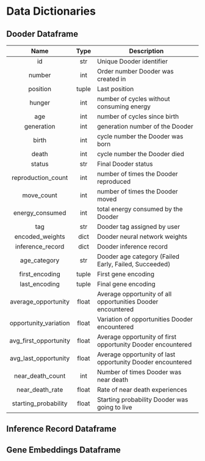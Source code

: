 # Data Dictionaries

## Dooder Dataframe

|         Name          | Type  | Description                                                 |
| :-------------------: | :---: | ----------------------------------------------------------- |
|          id           |  str  | Unique Dooder identifier                                    |
|        number         |  int  | Order number Dooder was created in                          |
|       position        | tuple | Last position                                               |
|        hunger         |  int  | number of cycles without consuming energy                   |
|          age          |  int  | number of cycles since birth                                |
|      generation       |  int  | generation number of the Dooder                             |
|         birth         |  int  | cycle number the Dooder was born                            |
|         death         |  int  | cycle number the Dooder died                                |
|        status         |  str  | Final Dooder status                                         |
|  reproduction_count   |  int  | number of times the Dooder reproduced                       |
|      move_count       |  int  | number of times the Dooder moved                            |
|    energy_consumed    |  int  | total energy consumed by the Dooder                         |
|          tag          |  str  | Dooder tag assigned by user                                 |
|    encoded_weights    | dict  | Dooder neural network weights                               |
|   inference_record    | dict  | Dooder inference record                                     |
|     age_category      |  str  | Dooder age category (Failed Early, Failed, Succeeded)       |
|    first_encoding     | tuple | First gene encoding                                         |
|     last_encoding     | tuple | Final gene encoding                                         |
|  average_opportunity  | float | Average opportunity of all opportunities Dooder encountered |
| opportunity_variation | float | Variation of opportunities Dooder encountered               |
| avg_first_opportunity | float | Average opportunity of first opportunity Dooder encountered |
| avg_last_opportunity  | float | Average opportunity of last opportunity Dooder encountered  |
|   near_death_count    |  int  | Number of times Dooder was near death                       |
|    near_death_rate    | float | Rate of near death experiences                              |
| starting_probability  | float | Starting probability Dooder was going to live               |


## Inference Record Dataframe


## Gene Embeddings Dataframe

